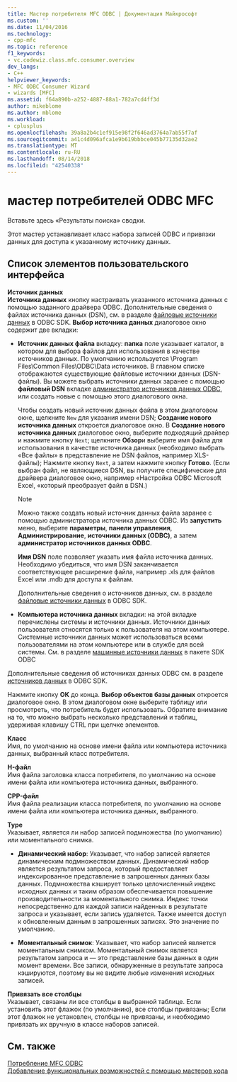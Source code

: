 ```yaml
---
title: Мастер потребителя MFC ODBC | Документация Майкрософт
ms.custom: ''
ms.date: 11/04/2016
ms.technology:
- cpp-mfc
ms.topic: reference
f1_keywords:
- vc.codewiz.class.mfc.consumer.overview
dev_langs:
- C++
helpviewer_keywords:
- MFC ODBC Consumer Wizard
- wizards [MFC]
ms.assetid: f64a890b-a252-4887-88a1-782a7cd4ff3d
author: mikeblome
ms.author: mblome
ms.workload:
- cplusplus
ms.openlocfilehash: 39a8a2b4c1ef915e98f2f646ad3764a7ab55f7af
ms.sourcegitcommit: a41c4d096afca1e9b619bbbce045b77135d32ae2
ms.translationtype: MT
ms.contentlocale: ru-RU
ms.lasthandoff: 08/14/2018
ms.locfileid: "42540338"
---
```

# <a name="mfc-odbc-consumer-wizard"></a>мастер потребителей ODBC MFC
Вставьте здесь «Результаты поиска» сводки.  
  
 Этот мастер устанавливает класс набора записей ODBC и привязки данных для доступа к указанному источнику данных.  
  
## <a name="uielement-list"></a>Список элементов пользовательского интерфейса  
 **Источник данных**  
 **Источника данных** кнопку настраивать указанного источника данных с помощью заданного драйвера ODBC. Дополнительные сведения о файлах источника данных (DSN), см. в разделе [файловые источники данных](/previous-versions/windows/desktop/ms715401\(v=vs.85\)) в ODBC SDK. **Выбор источника данных** диалоговое окно содержит две вкладки:  
  
-   **Источник данных файла** вкладку: **папка** поле указывает каталог, в котором для выбора файлов для использования в качестве источников данных. По умолчанию используется \Program Files\Common Files\ODBC\Data источников. В главном списке отображаются существующие файловые источники данных (DSN-файлы). Вы можете выбрать источники данных заранее с помощью **файловый DSN** вкладке [администратор источников данных ODBC](/previous-versions/windows/desktop/ms714024\(v=vs.85\)), или создать новые с помощью этого диалогового окна.  
  
     Чтобы создать новый источник данных файла в этом диалоговом окне, щелкните `New` для указания имени DSN; **Создание нового источника данных** откроется диалоговое окно. В **Создание нового источника данных** диалоговое окно, выберите подходящий драйвер и нажмите кнопку `Next`; щелкните **Обзор**и выберите имя файла для использования в качестве источника данных (необходимо выбрать «Все файлы» в представление не DSN файлов, например XLS-файлы); Нажмите кнопку `Next`, а затем нажмите кнопку **Готово**. (Если выбран файл, не являющиеся DSN, вы получите специфические для драйвера диалоговое окно, например «Настройка ODBC Microsoft Excel, «который преобразует файл в DSN.)  
  
    > [!NOTE]
    >  Можно также создать новый источник данных файла заранее с помощью администратора источника данных ODBC. Из **запустить** меню, выберите **параметры**, **панели управления**, **Администрирование**, **источники данных (ODBC)**, а затем **администратор источников данных ODBC**.  
  
     **Имя DSN** поле позволяет указать имя файла источника данных. Необходимо убедиться, что имя DSN заканчивается соответствующее расширение файла, например .xls для файлов Excel или .mdb для доступа к файлам.  
  
     Дополнительные сведения о источников данных, см. в разделе [файловые источники данных](/previous-versions/windows/desktop/ms715401\(v=vs.85\)) в ODBC SDK.  
  
-   **Компьютера источника данных** вкладки: на этой вкладке перечислены системы и источники данных. Источники данных пользователя относятся только к пользователя на этом компьютере. Системные источники данных может использоваться всеми пользователями на этом компьютере или в службе для всей системы. См. в разделе [машинные источники данных](/previous-versions/windows/desktop/ms710952\(v=vs.85\)) в пакете SDK ODBC  
  
 Дополнительные сведения об источниках данных ODBC см. в разделе [источников данных](/previous-versions/windows/desktop/ms711688\(v=vs.85\)) в ODBC SDK.  
  
 Нажмите кнопку **ОК** до конца. **Выбор объектов базы данных** откроется диалоговое окно. В этом диалоговом окне выберите таблицу или просмотреть, что потребитель будет использовать. Обратите внимание на то, что можно выбрать несколько представлений и таблиц, удерживая клавишу CTRL при щелчке элементов.  
  
 **Класс**  
 Имя, по умолчанию на основе имени файла или компьютера источника данных, выбранный класс потребителя.  
  
 **H-файл**  
 Имя файла заголовка класса потребителя, по умолчанию на основе имени файла или компьютера источника данных, выбранного.  
  
 **CPP-файл**  
 Имя файла реализации класса потребителя, по умолчанию на основе имени файла или компьютера источника данных, выбранного.  
  
 **Type**  
 Указывает, является ли набор записей подмножества (по умолчанию) или моментального снимка.  
  
-   **Динамический набор**: Указывает, что набор записей является динамическим подмножеством данных. Динамический набор является результатом запроса, который предоставляет индексированное представление в запрошенных данных базы данных. Подмножества кэширует только целочисленный индекс исходных данных и таким образом обеспечивается повышение производительности за моментального снимка. Индекс точки непосредственно для каждой записи найденных в результате запроса и указывает, если запись удаляется. Также имеется доступ к обновленным данным в запрошенных записях. Это значение по умолчанию.  
  
-   **Моментальный снимок**: Указывает, что набор записей является моментальным снимком. Моментальный снимок является результатом запроса и — это представление базы данных в один момент времени. Все записи, обнаруженные в результате запроса кэшируются, поэтому вы не видите любые изменения исходных записей.  
  
 **Привязать все столбцы**  
 Указывает, связаны ли все столбцы в выбранной таблице. Если установить этот флажок (по умолчанию), все столбцы привязаны; Если этот флажок не установлен, столбцы не привязаны, и необходимо привязать их вручную в классе наборов записей.  
  
## <a name="see-also"></a>См. также  
 [Потребление MFC ODBC](../../mfc/reference/adding-an-mfc-odbc-consumer.md)   
 [Добавление функциональных возможностей с помощью мастеров кода](../../ide/adding-functionality-with-code-wizards-cpp.md)


